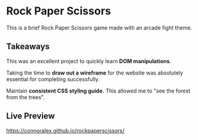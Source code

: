 # Rock Paper Scissors
This is a brief Rock Paper Scissors game made with an arcade fight theme.

## Takeaways
This was an excellent project to quickly learn **DOM manipulations**.

Taking the time to **draw out a wireframe** for the website was absolutely essential for completing successfully. 

Maintain **consistent CSS styling guide.** This allowed me to "see the forest from the trees".

## Live Preview
https://connoralex.github.io/rockpaperscissors/